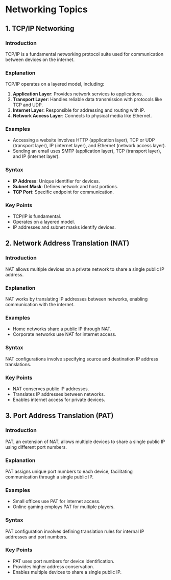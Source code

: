 # Networking Topics

## 1. TCP/IP Networking

### Introduction
TCP/IP is a fundamental networking protocol suite used for communication between devices on the internet.

### Explanation
TCP/IP operates on a layered model, including:
1. **Application Layer**: Provides network services to applications.
2. **Transport Layer**: Handles reliable data transmission with protocols like TCP and UDP.
3. **Internet Layer**: Responsible for addressing and routing with IP.
4. **Network Access Layer**: Connects to physical media like Ethernet.

### Examples
- Accessing a website involves HTTP (application layer), TCP or UDP (transport layer), IP (internet layer), and Ethernet (network access layer).
- Sending an email uses SMTP (application layer), TCP (transport layer), and IP (internet layer).

### Syntax
- **IP Address**: Unique identifier for devices.
- **Subnet Mask**: Defines network and host portions.
- **TCP Port**: Specific endpoint for communication.

### Key Points
- TCP/IP is fundamental.
- Operates on a layered model.
- IP addresses and subnet masks identify devices.

## 2. Network Address Translation (NAT)

### Introduction
NAT allows multiple devices on a private network to share a single public IP address.

### Explanation
NAT works by translating IP addresses between networks, enabling communication with the internet.

### Examples
- Home networks share a public IP through NAT.
- Corporate networks use NAT for internet access.

### Syntax
NAT configurations involve specifying source and destination IP address translations.

### Key Points
- NAT conserves public IP addresses.
- Translates IP addresses between networks.
- Enables internet access for private devices.

## 3. Port Address Translation (PAT)

### Introduction
PAT, an extension of NAT, allows multiple devices to share a single public IP using different port numbers.

### Explanation
PAT assigns unique port numbers to each device, facilitating communication through a single public IP.

### Examples
- Small offices use PAT for internet access.
- Online gaming employs PAT for multiple players.

### Syntax
PAT configuration involves defining translation rules for internal IP addresses and port numbers.

### Key Points
- PAT uses port numbers for device identification.
- Provides higher address conservation.
- Enables multiple devices to share a single public IP.

